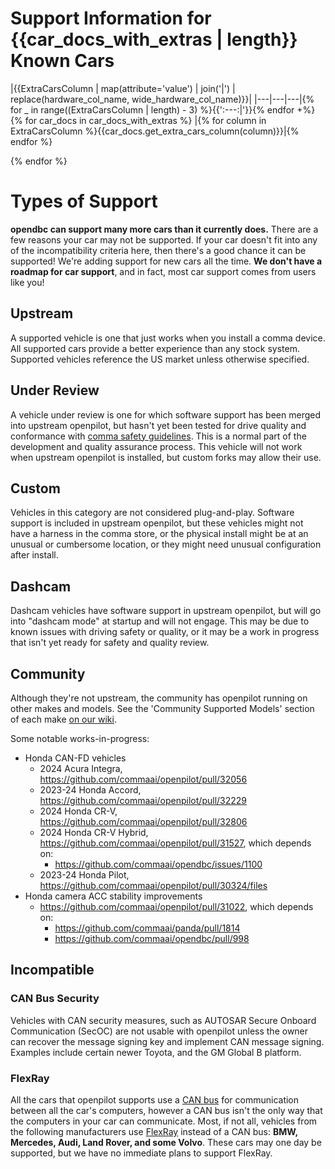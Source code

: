 <!--- AUTOGENERATED FROM selfdrive/car/CARS_template.md, DO NOT EDIT. --->

# Support Information for {{car_docs_with_extras | length}} Known Cars

|{{ExtraCarsColumn | map(attribute='value') | join('|') | replace(hardware_col_name, wide_hardware_col_name)}}|
|---|---|---|{% for _ in range((ExtraCarsColumn | length) - 3) %}{{':---:|'}}{% endfor +%}
{% for car_docs in car_docs_with_extras %}
|{% for column in ExtraCarsColumn %}{{car_docs.get_extra_cars_column(column)}}|{% endfor %}

{% endfor %}

# Types of Support

**opendbc can support many more cars than it currently does.** There are a few reasons your car may not be supported.
If your car doesn't fit into any of the incompatibility criteria here, then there's a good chance it can be supported!
We're adding support for new cars all the time. **We don't have a roadmap for car support**, and in fact, most car
support comes from users like you!

## Upstream

A supported vehicle is one that just works when you install a comma device. All supported cars provide a better
experience than any stock system. Supported vehicles reference the US market unless otherwise specified.

## Under Review

A vehicle under review is one for which software support has been merged into upstream openpilot, but hasn't yet been
tested for drive quality and conformance with [comma safety guidelines](https://github.com/commaai/openpilot/blob/master/docs/SAFETY.md).
This is a normal part of the development and quality assurance process. This vehicle will not work when upstream
openpilot is installed, but custom forks may allow their use.

## Custom

Vehicles in this category are not considered plug-and-play. Software support is included in upstream openpilot, but
these vehicles might not have a harness in the comma store, or the physical install might be at an unusual or cumbersome
location, or they might need unusual configuration after install.

## Dashcam

Dashcam vehicles have software support in upstream openpilot, but will go into "dashcam mode" at startup and will not
engage. This may be due to known issues with driving safety or quality, or it may be a work in progress that isn't yet
ready for safety and quality review.

## Community

Although they're not upstream, the community has openpilot running on other makes and models. See the 'Community
Supported Models' section of each make [on our wiki](https://wiki.comma.ai/).

Some notable works-in-progress:
* Honda CAN-FD vehicles
  * 2024 Acura Integra, https://github.com/commaai/openpilot/pull/32056
  * 2023-24 Honda Accord, https://github.com/commaai/openpilot/pull/32229
  * 2024 Honda CR-V, https://github.com/commaai/openpilot/pull/32806
  * 2024 Honda CR-V Hybrid, https://github.com/commaai/openpilot/pull/31527, which depends on:
    * https://github.com/commaai/opendbc/issues/1100
  * 2023-24 Honda Pilot, https://github.com/commaai/openpilot/pull/30324/files
* Honda camera ACC stability improvements
  * https://github.com/commaai/openpilot/pull/31022, which depends on:
    * https://github.com/commaai/panda/pull/1814
    * https://github.com/commaai/opendbc/pull/998

## Incompatible

### CAN Bus Security

Vehicles with CAN security measures, such as AUTOSAR Secure Onboard Communication (SecOC) are not usable with openpilot
unless the owner can recover the message signing key and implement CAN message signing. Examples include certain newer
Toyota, and the GM Global B platform.

### FlexRay

All the cars that openpilot supports use a [CAN bus](https://en.wikipedia.org/wiki/CAN_bus) for communication between all the car's computers, however a
CAN bus isn't the only way that the computers in your car can communicate. Most, if not all, vehicles from the following
manufacturers use [FlexRay](https://en.wikipedia.org/wiki/FlexRay) instead of a CAN bus: **BMW, Mercedes, Audi, Land Rover, and some Volvo**. These cars
may one day be supported, but we have no immediate plans to support FlexRay.
